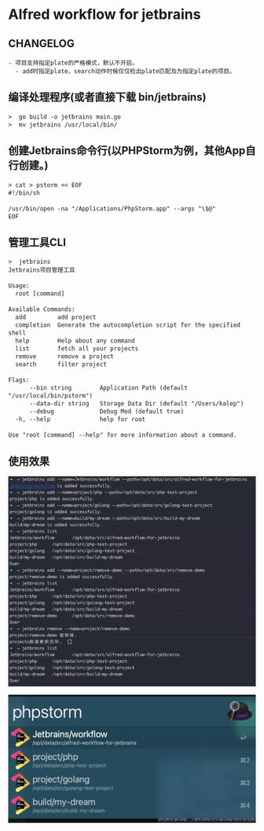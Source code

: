 # Alfred workflow for jetbrains

## CHANGELOG

``` 
- 项目支持指定plate的严格模式，默认不开启。
  - add时指定plate，search动作时候仅仅检出plate匹配及为指定plate的项目。
```

## 编译处理程序(或者直接下载 bin/jetbrains)
``` 
>  go build -o jetbrains main.go
>  mv jetbrains /usr/local/bin/
```

## 创建Jetbrains命令行(以PHPStorm为例，其他App自行创建。)
```  
> cat > pstorm << EOF
#!/bin/sh

/usr/bin/open -na "/Applications/PhpStorm.app" --args "\$@"
EOF
```


## 管理工具CLI

``` 
>  jetbrains
Jetbrains项目管理工具

Usage:
  root [command]

Available Commands:
  add         add project
  completion  Generate the autocompletion script for the specified shell
  help        Help about any command
  list        fetch all your projects
  remove      remove a project
  search      filter project

Flags:
      --bin string        Application Path (default "/usr/local/bin/pstorm")
      --data-dir string   Storage Data Dir (default "/Users/kalep")
      --debug             Debug Mod (default true)
  -h, --help              help for root

Use "root [command] --help" for more information about a command.
```


## 使用效果

![./images/command_cli.jpg](./images/command_cli.jpg)

![./images/alfred.jpg](./images/alfred.jpg)
